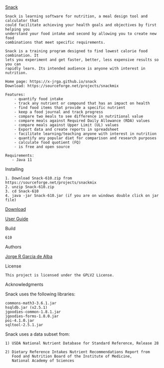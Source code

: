 [Snack](https://x-jrga.github.io/snack "Snack: Learning Software for Nutrition")

    Snack is learning software for nutrition, a meal design tool and calculator that
    could facilitate achieving your health goals and objectives by first helping you 
    understand your food intake and second by allowing you to create new food
    combinations that meet specific requirements.
    
    Snack is a training program designed to find lowest calorie food combination. It
    lets you experiment and get faster, better, less expensive results so you can 
    rapidly learn. Its intended audience is anyone with interest in nutrition.
    
    Home page: https://x-jrga.github.io/snack
    Download: https://sourceforge.net/projects/snackmix
    
    Features:
        - quantify food intake
        - track any nutrient or compound that has an impact on health
        - find food items that provide a specific nutrient
        - keep a food journal and track progress
        - compare two meals to see difference in nutritional value
        - compare meals against Required Daily Allowance (RDA) values
        - compare meals against Upper Limit (UL) values
        - Export data and create reports in spreadsheet
        - facilitate learning/teaching anyone with interest in nutrition
        - quantify any popular diet for comparison and research purposes
        - calculate food quotient (FQ)
        - is free and open source
    
    Requirements:
       - Java 11

Installing

    1. Download Snack-610.zip from https://sourceforge.net/projects/snackmix
    2. unzip Snack-610.zip
    3. cd Snack-610
    4. java -jar Snack-610.jar (if you are on windows double click on jar file) 
    
[Download](https://sourceforge.net/projects/snackmix "Snack: Learning Software for Nutrition")

[User Guide](https://x-jrga.github.io/snack "Snack: Learning Software for Nutrition")

Build
 
    610

Authors

[Jorge R Garcia de Alba](https://x-jrga.github.io "Snack: Learning Software for Nutrition")

License

    This project is licensed under the GPLV2 License.

Acknowledgments

Snack uses the following libraries:

    commons-math3-3.6.1.jar
    hsqldb.jar (v2.5.1)
    jgoodies-common-1.8.1.jar
    jgoodies-forms-1.8.0.jar
    poi-4.1.0.jar
    sqltool-2.5.1.jar
   
Snack uses a data subset from:

    1) USDA National Nutrient Database for Standard Reference, Release 28
    
    2) Dietary Reference Intakes Nutrient Recommendations Report from 
       Food and Nutrition Board of the Institute of Medicine, 
       National Academy of Sciences

